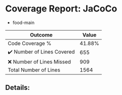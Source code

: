 
# Coverage Report: JaCoCo

* food-main
      
      
| Outcome                 | Value                                                               |
|-------------------------|---------------------------------------------------------------------|
| Code Coverage %         | 41.88%               |
| :heavy_check_mark: Number of Lines Covered | 655    |
| :x: Number of Lines Missed  | 909     |
| Total Number of Lines   | 1564     |


## Details:

    
